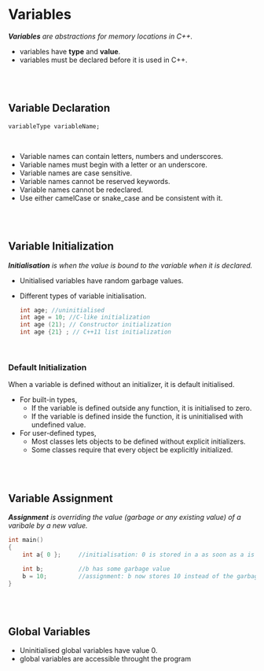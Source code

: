 # Variables

_**Variables** are abstractions for memory locations in C++._

- variables have **type** and **value**.
- variables must be declared before it is used in C++.

<br>
<br>

## Variable Declaration

```
variableType variableName;
```

<br>

- Variable names can contain letters, numbers and underscores.
- Variable names must begin with a letter or an underscore.
- Variable names are case sensitive.
- Variable names cannot be reserved keywords.
- Variable names cannot be redeclared.
- Use either camelCase or snake_case and be consistent with it.

<br>
<br>

## Variable Initialization

_**Initialisation** is when the value is bound to the variable when it is declared._

- Unitialised variables have random garbage values.
- Different types of variable initialisation.

  ```cpp
  int age; //uninitialised
  int age = 10; //C-like initialization
  int age (21); // Constructor initialization
  int age {21} ; // C++11 list initialization
  ```

<br>

### Default Initialization

When a variable is defined without an initializer, it is default initialised.

- For built-in types,
  - If the variable is defined outside any function, it is initialised to zero.
  - If the variable is defined inside the function, it is uninitialised with undefined value.
- For user-defined types,
  - Most classes lets objects to be defined without explicit initializers.
  - Some classes require that every object be explicitly initialized.

<br>
<br>

## Variable Assignment

_**Assignment** is overriding the value (garbage or any existing value) of a varibale by a new value._

```cpp
int main()
{
	int a{ 0 };		//initialisation: 0 is stored in a as soon as a is created

	int b;			//b has some garbage value
	b = 10;			//assignment: b now stores 10 instead of the garbage value
}
```

<br>
<br>

## Global Variables

- Uninitialised global variables have value 0.
- global variables are accessible throught the program

<br>
<br>
<br>
